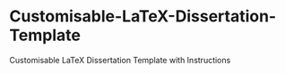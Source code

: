 # Customisable-LaTeX-Dissertation-Template
Customisable LaTeX Dissertation Template with Instructions
